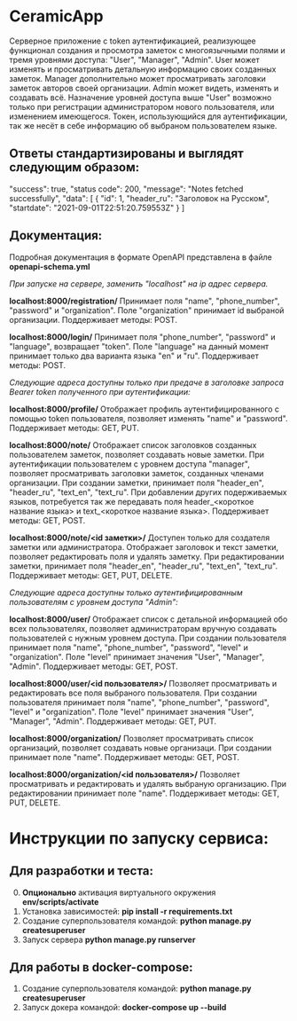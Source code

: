 # CeramicApp

Серверное приложение с token аутентификацией, реализующее функционал создания и просмотра заметок с многоязычными полями и тремя уровнями доступа: "User", "Manager", "Admin". 
User может изменять и просматривать детальную информацию своих созданных заметок. Manager дополнительно может просматривать заголовки заметок авторов своей организации.
Admin может видеть, изменять и создавать всё. Назначение уровней доступа выше "User" возможно только при регистрации администратором нового пользователя, или изменением имеющегося. Токен, использующийся для аутентификации, так же несёт в себе информацию об выбраном пользователем языке.

Ответы стандартизированы и выглядят следующим образом:
------------------------------------------------------
  "success": true,
  "status code": 200,
  "message": "Notes fetched successfully",
  "data": [
        {
            "id": 1,
            "header_ru": "Заголовок на Русском",
            "startdate": "2021-09-01T22:51:20.759553Z"
        }
    ]

Документация:
-------------
Подробная документация в формате OpenAPI представлена в файле __openapi-schema.yml__

_При запуске на сервере, заменить "localhost" на ip адрес сервера._

__localhost:8000/registration/__
Принимает поля "name", "phone_number", "password" и "organization". Поле "organization" принимает id выбраной организации.
Поддерживает методы: POST.

__localhost:8000/login/__
Принимает поля "phone_number", "password" и "language", возвращает "token". Поле "language" на данный момент принимает только два варианта языка "en" и "ru".
Поддерживает методы: POST.

_Следующие адреса доступны только при предаче в заголовке запроса Bearer token полученного при аутентификации:_

__localhost:8000/profile/__
Отображает профиль аутентифицированного с помощью token пользователя, позволяет изменять "name" и "password".
Поддерживает методы: GET, PUT.

__localhost:8000/note/__
Отображает список заголовков созданных пользователем заметок, позволяет создавать новые заметки. При аутентификации пользователем с уровнем доступа "manager", позволяет просматривать заголовки заметок, созданных членами организации.
При создании заметки, принимает поля "header_en", "header_ru", "text_en", "text_ru". При добавлении других подерживаемых языков, потребуется так же передавать поля header_<короткое название языка> и text_<короткое название языка>.
Поддерживает методы: GET, POST.

__localhost:8000/note/<id заметки>/__
Доступен только для создателя заметки или администратора. Отображает заголовок и текст заметки, позволяет редактировать поля и удалять заметку.
При редактировании заметки, принимает поля "header_en", "header_ru", "text_en", "text_ru".
Поддерживает методы: GET, PUT, DELETE.

_Следующие адреса доступны только аутентифицированным пользователям с уровнем доступа "Admin":_

__localhost:8000/user/__
Отображает список с детальной информацией обо всех пользователях, позволяет администраторам вручную создавать пользователей с нужным уровнем доступа.
При создании пользователя принимает поля "name", "phone_number", "password", "level" и "organization". Поле "level" принимает значения "User", "Manager", "Admin".
Поддерживает методы: GET, POST.

__localhost:8000/user/<id пользователя>/__
Позволяет просматривать и редактировать все поля выбраного пользователя.
При создании пользователя принимает поля "name", "phone_number", "password", "level" и "organization". Поле "level" принимает значения "User", "Manager", "Admin".
Поддерживает методы: GET, PUT.

__localhost:8000/organization/__
Позволяет просматривать список организаций, позволяет создавать новые организаци. При создании принимает поле "name".
Поддерживает методы: GET, POST.

__localhost:8000/organization/<id пользователя>/__
Позволяет просматривать и редактировать и удалять выбраную организацию. При редактировании принимает поле "name".
Поддерживает методы: GET, PUT, DELETE.


Инструкции по запуску сервиса:
==============================

Для разработки и теста:
-------------------------------------
0) __Опционально__ активация виртуального окружения __env/scripts/activate__
1) Установка зависимостей: __pip install -r requirements.txt__
2) Создание суперпользователя командой: __python manage.py createsuperuser__
3) Запуск сервера __python manage.py runserver__

Для работы в docker-compose:
----------------------------
1) Создание суперпользователя командой: __python manage.py createsuperuser__
2) Запуск докера командой: __docker-compose up --build__
